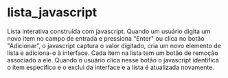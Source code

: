 # lista_javascript
Lista interativa construída com javascript.
Quando um usuário digita um novo item no campo de entrada e pressiona "Enter" ou clica no botão "Adicionar", o javascript captura o valor digitado, cria um novo elemento de lista e adiciona-o à interface.
Cada item na lista tem um botão de remoção associado a ele. Quando o usuário clica nesse botão o javascript identifica o item específico e o exclui da interface e a lista é atualizada novamente.

